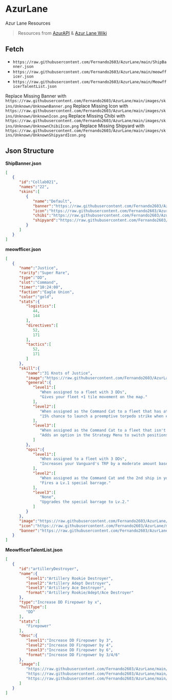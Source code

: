 # AzurLane
Azur Lane Resources
>Resources from [AzurAPI](https://github.com/AzurAPI/azurapi-js-setup) & [Azur Lane Wiki](https://azurlane.koumakan.jp)

## Fetch
- `https://raw.githubusercontent.com/Fernando2603/AzurLane/main/ShipBanner.json`
- `https://raw.githubusercontent.com/Fernando2603/AzurLane/main/meowfficer.json`
- `https://raw.githubusercontent.com/Fernando2603/AzurLane/main/MeowfficerTalentList.json`

Replace Missing Banner with `https://raw.githubusercontent.com/Fernando2603/AzurLane/main/images/skins/Unknown/UnknownBanner.png`
Replace Missing Icon with `https://raw.githubusercontent.com/Fernando2603/AzurLane/main/images/skins/Unknown/UnknownIcon.png`
Replace Missing Chibi with `https://raw.githubusercontent.com/Fernando2603/AzurLane/main/images/skins/Unknown/UnknownChibiIcon.png`
Replace Missing Shipyard with `https://raw.githubusercontent.com/Fernando2603/AzurLane/main/images/skins/Unknown/UnknownShipyardIcon.png`

## Json Structure
**ShipBanner.json**
```Json
[
   {
      "id":"Collab021",
      "names":"22",
      "skins":[
         {
            "name":"Default",
            "banner":"https://raw.githubusercontent.com/Fernando2603/AzurLane/main/images/skins/22/22Banner.png",
            "icon":"https://raw.githubusercontent.com/Fernando2603/AzurLane/main/images/skins/22/22Icon.png",
            "chibi":"https://raw.githubusercontent.com/Fernando2603/AzurLane/main/images/skins/22/22ChibiIcon.png",
            "shipyard":"https://raw.githubusercontent.com/Fernando2603/AzurLane/main/images/skins/22/22ShipyardIcon.png"
         }
      ]
   }
]
```


**meowfficer.json**
```Json
[
   {
      "name":"Justice",
      "rarity":"Super Rare",
      "type":"DD",
      "slot":"Command",
      "timer":"10:24:00",
      "faction":"Eagle Union",
      "color":"gold",
      "stats":{
         "logistics":[
            44,
            144
         ],
         "directives":[
            52,
            171
         ],
         "tactics":[
            52,
            171
         ]
      },
      "skill":{
         "name":"31 Knots of Justice",
         "image":"https://raw.githubusercontent.com/Fernando2603/AzurLane/main/images/skill/meowfficer/Justice.png",
         "general":{
            "level1":[
               "When assigned to a fleet with 3 DDs",
               "Gives your fleet +1 tile movement on the map."
            ],
            "level2":[
               "When assigned as the Command Cat to a fleet that has at least 1 DD",
               "15% chance to launch a preemptive torpedo strike when engaging any non-Boss fleet on the map."
            ],
            "level3":[
               "When assigned as the Command Cat to a fleet that isn't in combat and has at least 1 DD",
               "Adds an option in the Strategy Menu to switch positions with a friendly fleet in combat if it's directly adjacent to yours."
            ]
         },
         "opsi":{
            "level1":[
               "When assigned to a fleet with 3 DDs",
               "Increases your Vanguard's TRP by a moderate amount based on the Tactics stat."
            ],
            "level2":[
               "When assigned as the Command Cat and the 2nd ship in your Vanguard is a DD",
               "Fires a Lv.1 special barrage."
            ],
            "level3":[
               "None",
               "Upgrades the special barrage to Lv.2."
            ]
         }
      },
      "image":"https://raw.githubusercontent.com/Fernando2603/AzurLane/main/images/meowfficer/Justice/Justice.png",
      "icon":"https://raw.githubusercontent.com/Fernando2603/AzurLane/main/images/meowfficer/Justice/JusticeIcon.png",
      "banner":"https://raw.githubusercontent.com/Fernando2603/AzurLane/main/images/meowfficer/Justice/JusticeBanner.png"
   }
]
```


**MeowfficerTalentList.json**
```Json
[
   {
      "id":"artilleryDestroyer",
      "name":{
         "level1":"Artillery Rookie Destroyer",
         "level2":"Artillery Adept Destroyer",
         "level3":"Artillery Ace Destroyer",
         "format":"Artillery Rookie/Adept/Ace Destroyer"
      },
      "type":"Increase DD Firepower by x",
      "hullType":[
         "DD"
      ],
      "stats":[
         "Firepower"
      ],
      "desc":{
         "level1":"Increase DD Firepower by 3",
         "level2":"Increase DD Firepower by 4",
         "level3":"Increase DD Firepower by 6",
         "format":"Increase DD Firepower by 3/4/6"
      },
      "image":[
         "https://raw.githubusercontent.com/Fernando2603/AzurLane/main/images/talent/Destroyer_Firepower_1.png",
         "https://raw.githubusercontent.com/Fernando2603/AzurLane/main/images/talent/Destroyer_Firepower_2.png",
         "https://raw.githubusercontent.com/Fernando2603/AzurLane/main/images/talent/Destroyer_Firepower_3.png"
      ]
   }
]
```
